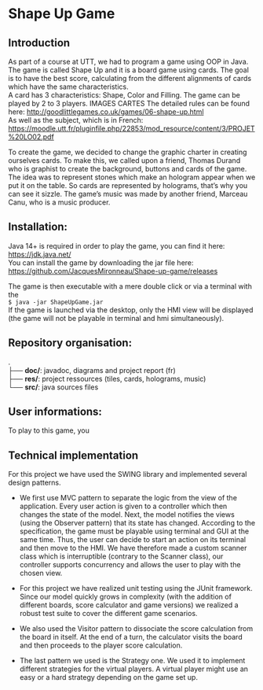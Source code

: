 # Shape Up Game

## Introduction
As part of a course at UTT, we had to program a game using OOP in Java. The game is called Shape Up and it is a board game using cards. The goal is to have the best score, calculating from the different alignments of cards which have the same characteristics.  
A card has 3 characteristics: Shape, Color and Filling. The game can be played by 2 to 3 players. 
IMAGES CARTES
The detailed rules can be found here: http://goodlittlegames.co.uk/games/06-shape-up.html  
As well as the subject, which is in French: https://moodle.utt.fr/pluginfile.php/22853/mod_resource/content/3/PROJET%20LO02.pdf 

To create the game, we decided to change the graphic charter in creating ourselves cards. To make this, we called upon a friend, Thomas Durand who is graphist to create the background, buttons and cards of the game. The idea was to represent stones which make an hologram appear when we put it on the table. So cards are represented by holograms, that’s why you can see it sizzle.
The game’s music was made by another friend, Marceau Canu, who is a music producer.

## Installation: 
Java 14+ is required in order to play the game, you can find it here: https://jdk.java.net/  
You can install the game by downloading the jar file here: https://github.com/JacquesMironneau/Shape-up-game/releases  

The game is then executable with a mere double click or via a terminal with the  
```$ java -jar ShapeUpGame.jar```  
If the game is launched via the desktop, only the HMI view will be displayed (the game will not be playable in terminal and hmi simultaneously).

## Repository organisation:  
.  
├── **doc/**: javadoc, diagrams and project report (fr)  
├── **res/**: project ressources (tiles, cards, holograms, music)   
└── **src/**: java sources files  

## User informations:
To play to this game, you 


## Technical implementation
For this project we have used the SWING library and implemented several design patterns.

- We first use MVC pattern to separate the logic from the view of the application. Every user action is given to a controller which then changes the state of the model. Next, the model notifies the views (using the Observer pattern) that its state has changed. 
According to the specification, the game must be playable using terminal and GUI at the same time. Thus, the user can decide to start an action on its terminal and then move to the HMI. We have therefore made a custom scanner class which is interruptible (contrary to the Scanner class), our controller supports concurrency and allows the user to play with the chosen view.  

- For this project we have realized unit testing using the JUnit framework. Since our model quickly grows in complexity (with the addition of different boards, score calculator and game versions) we realized a robust test suite to cover the different game scenarios.  

- We also used the Visitor pattern to dissociate the score calculation from the board in itself. At the end of a turn, the calculator visits the board and then proceeds to the player score calculation.  

- The last pattern we used is the Strategy one. We used it to implement different strategies for the virtual players. A virtual player might use an easy or a hard strategy depending on the game set up.  

